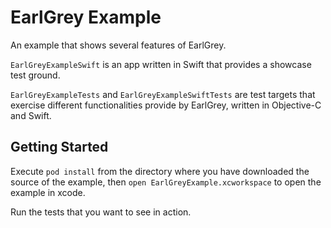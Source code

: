 EarlGrey Example
=============================

An example that shows several features of EarlGrey.

`EarlGreyExampleSwift` is an app written in Swift that provides a showcase test ground.

`EarlGreyExampleTests` and `EarlGreyExampleSwiftTests` are test targets that exercise
different functionalities provide by EarlGrey, written in Objective-C and Swift.

Getting Started
---------------

Execute `pod install` from the directory where you have downloaded the source of the example, then
`open EarlGreyExample.xcworkspace` to open the example in xcode.

Run the tests that you want to see in action.
